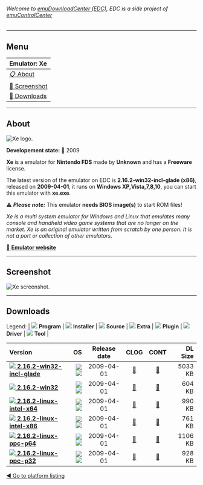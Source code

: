###### Welcome to [emuDownloadCenter (EDC)](https://github.com/PhoenixInteractiveNL/emuDownloadCenter/wiki/), EDC is a side project of [emuControlCenter](https://github.com/PhoenixInteractiveNL/emuControlCenter/wiki/)
***
## Menu
| **Emulator: Xe** |
|:---------|
| [:clipboard: About](#about) |
| [:sunrise: Screenshot](#screenshot) |
| [:floppy_disk: Downloads](#downloads) |
***
## About
![](https://github.com/PhoenixInteractiveNL/emuDownloadCenter/wiki/images_emulator/xe_logo_200.jpg "Xe logo.")

**Developement state:** :red_circle: 2009

**Xe** is a emulator for **Nintendo FDS** made by **Unknown** and has a **Freeware** license.

The latest version of the emulator on EDC is **2.16.2-win32-incl-glade (x86)**, released on **2009-04-01**, it runs on **Windows XP,Vista,7,8,10**, you can start this emulator with **xe.exe**.

:warning: _**Please note:**_ This emulator **needs BIOS image(s)** to start ROM files!

_Xe is a multi system emulator for Windows and Linux that emulates many console and handheld video game systems that are no longer on the market. Xe is an original emulator written from scratch by one person. It is not a port or collection of other emulators._

[:link: **Emulator website**](http://www.xe-emulator.com/)
***
## Screenshot
![](https://raw.githubusercontent.com/PhoenixInteractiveNL/emuDownloadCenter/master/hooks/xe/emulator_screen_01.jpg "Xe screenshot.")
***
## Downloads
Legend: | 
![](https://raw.githubusercontent.com/wiki/PhoenixInteractiveNL/emuDownloadCenter/images_misc/icon_program_24.png) **Program** | 
![](https://raw.githubusercontent.com/wiki/PhoenixInteractiveNL/emuDownloadCenter/images_misc/icon_installer_24.png) **Installer** | 
![](https://raw.githubusercontent.com/wiki/PhoenixInteractiveNL/emuDownloadCenter/images_misc/icon_source_code_24.png) **Source** | 
![](https://raw.githubusercontent.com/wiki/PhoenixInteractiveNL/emuDownloadCenter/images_misc/icon_extra_24.png) **Extra** | 
![](https://raw.githubusercontent.com/wiki/PhoenixInteractiveNL/emuDownloadCenter/images_misc/icon_plugin_24.png) **Plugin** | 
![](https://raw.githubusercontent.com/wiki/PhoenixInteractiveNL/emuDownloadCenter/images_misc/icon_driver_24.png) **Driver** | 
![](https://raw.githubusercontent.com/wiki/PhoenixInteractiveNL/emuDownloadCenter/images_misc/icon_tool_24.png) **Tool** | 
 
| Version | OS | Release date | CLOG | CONT | DL Size |
|:--------|---:|:------------:|:----:|:----:|--------:|
| [![](https://raw.githubusercontent.com/wiki/PhoenixInteractiveNL/emuDownloadCenter/images_misc/icon_program_24.png) **2.16.2-win32-incl-glade**](https://github.com/PhoenixInteractiveNL/edc-repo0001/raw/master/xe/2.16.2-win32-incl-glade.7z) | ![](https://raw.githubusercontent.com/wiki/PhoenixInteractiveNL/emuDownloadCenter/images_misc/logo_windows_24.png)![](https://raw.githubusercontent.com/wiki/PhoenixInteractiveNL/emuDownloadCenter/images_misc/icon_32-bit_24.png) | 2009-04-01 | [:page_facing_up:](https://github.com/PhoenixInteractiveNL/edc-repo0001/blob/master/xe/2.16.2-win32-incl-glade_changelog.txt) | [:mag_right:](https://github.com/PhoenixInteractiveNL/edc-repo0001/blob/master/xe/2.16.2-win32-incl-glade_contents.txt) | 5033 KB |
| [![](https://raw.githubusercontent.com/wiki/PhoenixInteractiveNL/emuDownloadCenter/images_misc/icon_program_24.png) **2.16.2-win32**](https://github.com/PhoenixInteractiveNL/edc-repo0001/raw/master/xe/2.16.2-win32.7z) | ![](https://raw.githubusercontent.com/wiki/PhoenixInteractiveNL/emuDownloadCenter/images_misc/logo_windows_24.png)![](https://raw.githubusercontent.com/wiki/PhoenixInteractiveNL/emuDownloadCenter/images_misc/icon_32-bit_24.png) | 2009-04-01 | [:page_facing_up:](https://github.com/PhoenixInteractiveNL/edc-repo0001/blob/master/xe/2.16.2-win32_changelog.txt) | [:mag_right:](https://github.com/PhoenixInteractiveNL/edc-repo0001/blob/master/xe/2.16.2-win32_contents.txt) | 604 KB |
| [![](https://raw.githubusercontent.com/wiki/PhoenixInteractiveNL/emuDownloadCenter/images_misc/icon_program_24.png) **2.16.2-linux-intel-x64**](https://github.com/PhoenixInteractiveNL/edc-repo0001/raw/master/xe/2.16.2-linux-intel-x64.7z) | ![](https://raw.githubusercontent.com/wiki/PhoenixInteractiveNL/emuDownloadCenter/images_misc/logo_linux_24.png)![](https://raw.githubusercontent.com/wiki/PhoenixInteractiveNL/emuDownloadCenter/images_misc/icon_64-bit_24.png) | 2009-04-01 | [:page_facing_up:](https://github.com/PhoenixInteractiveNL/edc-repo0001/blob/master/xe/2.16.2-linux-intel-x64_changelog.txt) | [:mag_right:](https://github.com/PhoenixInteractiveNL/edc-repo0001/blob/master/xe/2.16.2-linux-intel-x64_contents.txt) | 990 KB |
| [![](https://raw.githubusercontent.com/wiki/PhoenixInteractiveNL/emuDownloadCenter/images_misc/icon_program_24.png) **2.16.2-linux-intel-x86**](https://github.com/PhoenixInteractiveNL/edc-repo0001/raw/master/xe/2.16.2-linux-intel-x86.7z) | ![](https://raw.githubusercontent.com/wiki/PhoenixInteractiveNL/emuDownloadCenter/images_misc/logo_linux_24.png)![](https://raw.githubusercontent.com/wiki/PhoenixInteractiveNL/emuDownloadCenter/images_misc/icon_32-bit_24.png) | 2009-04-01 | [:page_facing_up:](https://github.com/PhoenixInteractiveNL/edc-repo0001/blob/master/xe/2.16.2-linux-intel-x86_changelog.txt) | [:mag_right:](https://github.com/PhoenixInteractiveNL/edc-repo0001/blob/master/xe/2.16.2-linux-intel-x86_contents.txt) | 761 KB |
| [![](https://raw.githubusercontent.com/wiki/PhoenixInteractiveNL/emuDownloadCenter/images_misc/icon_program_24.png) **2.16.2-linux-ppc-p64**](https://github.com/PhoenixInteractiveNL/edc-repo0001/raw/master/xe/2.16.2-linux-ppc-p64.7z) | ![](https://raw.githubusercontent.com/wiki/PhoenixInteractiveNL/emuDownloadCenter/images_misc/logo_linux_24.png)![](https://raw.githubusercontent.com/wiki/PhoenixInteractiveNL/emuDownloadCenter/images_misc/icon_64-bit_24.png) | 2009-04-01 | [:page_facing_up:](https://github.com/PhoenixInteractiveNL/edc-repo0001/blob/master/xe/2.16.2-linux-ppc-p64_changelog.txt) | [:mag_right:](https://github.com/PhoenixInteractiveNL/edc-repo0001/blob/master/xe/2.16.2-linux-ppc-p64_contents.txt) | 1106 KB |
| [![](https://raw.githubusercontent.com/wiki/PhoenixInteractiveNL/emuDownloadCenter/images_misc/icon_program_24.png) **2.16.2-linux-ppc-p32**](https://github.com/PhoenixInteractiveNL/edc-repo0001/raw/master/xe/2.16.2-linux-ppc-p32.7z) | ![](https://raw.githubusercontent.com/wiki/PhoenixInteractiveNL/emuDownloadCenter/images_misc/logo_linux_24.png)![](https://raw.githubusercontent.com/wiki/PhoenixInteractiveNL/emuDownloadCenter/images_misc/icon_32-bit_24.png) | 2009-04-01 | [:page_facing_up:](https://github.com/PhoenixInteractiveNL/edc-repo0001/blob/master/xe/2.16.2-linux-ppc-p32_changelog.txt) | [:mag_right:](https://github.com/PhoenixInteractiveNL/edc-repo0001/blob/master/xe/2.16.2-linux-ppc-p32_contents.txt) | 928 KB |

[:arrow_backward: Go to platform listing](https://github.com/PhoenixInteractiveNL/emuDownloadCenter/wiki/EDC-Platform-List)
